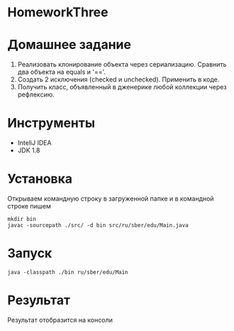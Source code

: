 # HomeworkThree
# Домашнее задание

1. Реализовать клонирование объекта через сериализацию. Сравнить два объекта на equals и '=='.
2. Создать 2 исключения (checked и unchecked). Применить в коде.
3. Получить класс, объявленный в дженерике любой коллекции через рефлексию.

# Инструменты
+ InteliJ IDEA
+ JDK 1.8

# Установка
Открываем командную строку в загруженной папке и в командной строке пишем
```
mkdir bin
javac -sourcepath ./src/ -d bin src/ru/sber/edu/Main.java
```
# Запуск
```
java -classpath ./bin ru/sber/edu/Main
```
# Результат
Результат отобразится на консоли
